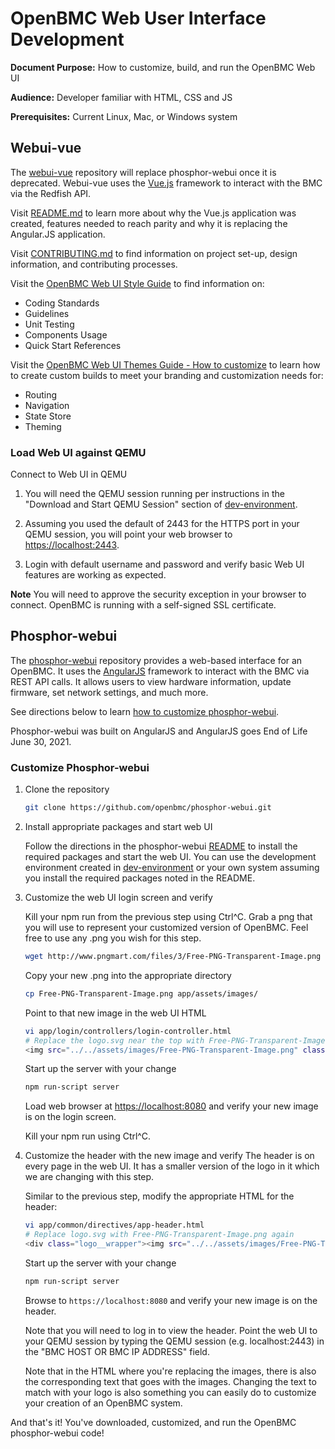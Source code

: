 # OpenBMC Web User Interface Development

**Document Purpose:** How to customize, build, and run the OpenBMC Web UI

**Audience:** Developer familiar with HTML, CSS and JS

**Prerequisites:** Current Linux, Mac, or Windows system

## Webui-vue

The [webui-vue](https://github.com/openbmc/webui-vue) repository will replace
phosphor-webui once it is deprecated. Webui-vue uses the
[Vue.js](https://vuejs.org/) framework to interact with the BMC via the Redfish
API.

Visit [README.md](https://github.com/openbmc/webui-vue/blob/master/README.md) to
learn more about why the Vue.js application was created, features needed to
reach parity and why it is replacing the Angular.JS application.

Visit
[CONTRIBUTING.md](https://github.com/openbmc/webui-vue/blob/master/CONTRIBUTING.md)
to find information on project set-up, design information, and contributing
processes.

Visit the [OpenBMC Web UI Style Guide](https://openbmc.github.io/webui-vue/) to
find information on:

- Coding Standards
- Guidelines
- Unit Testing
- Components Usage
- Quick Start References

Visit the
[OpenBMC Web UI Themes Guide - How to customize](https://openbmc.github.io/webui-vue/customization/theme.html)
to learn how to create custom builds to meet your branding and customization
needs for:

- Routing
- Navigation
- State Store
- Theming

### Load Web UI against QEMU

Connect to Web UI in QEMU

1. You will need the QEMU session running per instructions in the "Download and
   Start QEMU Session" section of
   [dev-environment](https://github.com/openbmc/docs/blob/master/development/dev-environment.md).

2. Assuming you used the default of 2443 for the HTTPS port in your QEMU
   session, you will point your web browser to <https://localhost:2443>.

3. Login with default username and password and verify basic Web UI features are
   working as expected.

**Note** You will need to approve the security exception in your browser to
connect. OpenBMC is running with a self-signed SSL certificate.

## Phosphor-webui

The [phosphor-webui](https://github.com/openbmc/phosphor-webui) repository
provides a web-based interface for an OpenBMC. It uses the
[AngularJS](https://angularjs.org/) framework to interact with the BMC via REST
API calls. It allows users to view hardware information, update firmware, set
network settings, and much more.

See directions below to learn
[how to customize phosphor-webui](#customize-phosphor-webui).

Phosphor-webui was built on AngularJS and AngularJS goes End of Life June
30, 2021.

### Customize Phosphor-webui

1. Clone the repository

   ```bash
   git clone https://github.com/openbmc/phosphor-webui.git
   ```

2. Install appropriate packages and start web UI

   Follow the directions in the phosphor-webui
   [README](https://github.com/openbmc/phosphor-webui/blob/master/README.md) to
   install the required packages and start the web UI. You can use the
   development environment created in
   [dev-environment](https://github.com/openbmc/docs/blob/master/development/dev-environment.md)
   or your own system assuming you install the required packages noted in the
   README.

3. Customize the web UI login screen and verify

   Kill your npm run from the previous step using Ctrl^C. Grab a png that you
   will use to represent your customized version of OpenBMC. Feel free to use
   any .png you wish for this step.

   ```bash
   wget http://www.pngmart.com/files/3/Free-PNG-Transparent-Image.png
   ```

   Copy your new .png into the appropriate directory

   ```bash
   cp Free-PNG-Transparent-Image.png app/assets/images/
   ```

   Point to that new image in the web UI HTML

   ```bash
   vi app/login/controllers/login-controller.html
   # Replace the logo.svg near the top with Free-PNG-Transparent-Image.png
   <img src="../../assets/images/Free-PNG-Transparent-Image.png" class="login__logo" alt="OpenBMC logo" role="img"/>
   ```

   Start up the server with your change

   ```bash
   npm run-script server
   ```

   Load web browser at <https://localhost:8080> and verify your new image is on
   the login screen.

   Kill your npm run using Ctrl^C.

4. Customize the header with the new image and verify The header is on every
   page in the web UI. It has a smaller version of the logo in it which we are
   changing with this step.

   Similar to the previous step, modify the appropriate HTML for the header:

   ```bash
   vi app/common/directives/app-header.html
   # Replace logo.svg with Free-PNG-Transparent-Image.png again
   <div class="logo__wrapper"><img src="../../assets/images/Free-PNG-Transparent-Image.png" class="header__logo" alt="company logo"/></div>
   ```

   Start up the server with your change

   ```bash
   npm run-script server
   ```

   Browse to `https://localhost:8080` and verify your new image is on the
   header.

   Note that you will need to log in to view the header. Point the web UI to
   your QEMU session by typing the QEMU session (e.g. localhost:2443) in the
   "BMC HOST OR BMC IP ADDRESS" field.

   Note that in the HTML where you're replacing the images, there is also the
   corresponding text that goes with the images. Changing the text to match with
   your logo is also something you can easily do to customize your creation of
   an OpenBMC system.

And that's it! You've downloaded, customized, and run the OpenBMC phosphor-webui
code!
